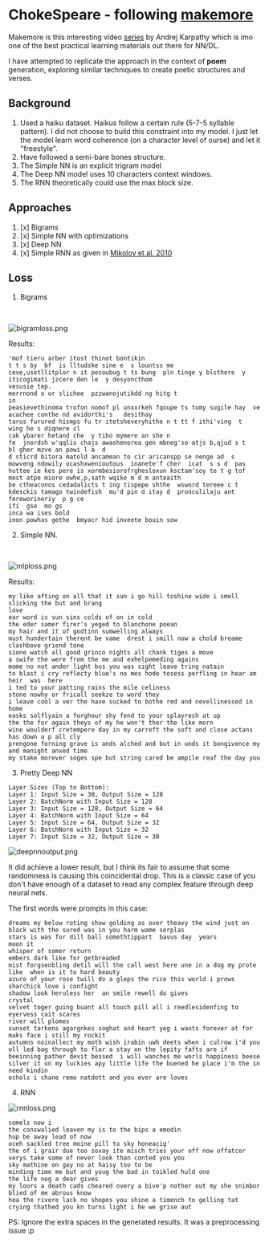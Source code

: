 # ChokeSpeare - following [makemore](https://github.com/karpathy/makemore)
Makemore is this interesting video [series](https://www.youtube.com/playlist?list=PLAqhIrjkxbuWI23v9cThsA9GvCAUhRvKZ) by Andrej Karpathy which is imo one of the best practical learning materials out there for NN/DL.

I have attempted to replicate the approach in the context of **poem** generation, exploring similar techniques to create poetic structures and verses.

## Background
1. Used a haiku dataset. Haikus follow a certain rule (5-7-5 syllable pattern). I did not choose to build this constraint into my model. I just let the model learn word coherence (on a character level of ourse) and let it "freestyle".
2. Have followed a semi-bare bones structure.
3. The Simple NN is an explicit trigram model
4. The Deep NN model uses 10 characters context windows.
5. The RNN theoretically could use the max block size.

## Approaches
1. [x] Bigrams
2. [x] Simple NN with optimizations
3. [x] Deep NN
4. [x] Simple RNN as given in [Mikolov et al. 2010](https://www.fit.vut.cz/research/group/speech/public/publi/2010/mikolov_interspeech2010_IS100722.pdf)

## Loss
1. Bigrams
<br/>

![bigramloss.png](./assets/bigramloss.png)

Results:
```
'mof tieru arber itost thinot bontikin
t t s by  bf  is lltudske sine e  s lountss me
ceve,usetllitplor n it pesoubug t ts bung  pln tinge y blsthere  y iticogimati jzcere den le  y desyoncthom
vesusie tep.
merrnond o or slichee  pzzwanojutikdd ng hitg t
in
peasievethinoma trofon nomof pl unxxrkeh fqoupe ts tumy sugile hay  ve acachee conthe nd avidorthi's   desithay
tarus furured hismps fu tr itetsheveryhithe n t tt f ithi'ving  t   wing he s diqnere cl
cak ybarer hetand che  y tibo mymere an she n
fe  jnordsh w'qqlis chajs awashenorea gen mbneg'so atjs b,qjud s t
bl gher mzve an powi l a  d
d sticrd bitora matold ancamean to cir aricanspp se nenge ad  s mowveng ndowily ocashxwenioutous  inanete'f cher  icat  s s d  pas huttee ie kes pere is xormbesiorofrghesloxun ksctam'soy te t g tof mest atpe miore owhe,p,sath wqike m d m anteaith
be ctheaconos cedadalicts t ing tispepe shthe  wsword tereee c t kdesckis tamago twindefish  mu'd pin d itay d  pronculilaju ant fereworineriy  p g ce
ifi  gse  mo gs
inca wa ises bold
inon powhas gethe  bmyacr hid inveete bouin sow
```

2. Simple NN.
<br/>

![mlploss.png](./assets/mlploss.png)

Results:
```
my like afting on all that it sun i go hill toshine wide i smell slicking the but and brang 
love 
ear word is sun sins colds of on in cold 
the eder samer firer's yeged to blanchone poean 
my hair and it of godtinn sumwelling always 
must hundertain therent be vame  drest i smill now a chold breame clashbove griend tone 
sione watch all good grinco nights all chank tiges a move  
a swife the were from the me and exhelpemeding agains  
mome no not ander light bus you was sight leave tring natain  
to blast i cry reflecty blue's no mes hode tosess perfling in hear am heir  was  here 
i ted to your patting rains the mile celiness 
stone nowhy or fricall seekze to word they 
i leave cool a ver the have sucked to bothe red and nevellinessed in home 
easks solflyain a forghour shy fend to your splayresh at up 
the the for again theys of my he won't ther the like morn 
wine woulderf cretempere day in my carreft the soft and close actans has down a p all cly 
prengone forning grave is ands alched and but in unds it bongivence my and manight anxed time 
my stake morever soges spe but string cared be ampile reaf the day you 
```

3. Pretty Deep NN 
```
Layer Sizes (Top to Bottom):
Layer 1: Input Size = 30, Output Size = 128
Layer 2: BatchNorm with Input Size = 128
Layer 3: Input Size = 128, Output Size = 64
Layer 4: BatchNorm with Input Size = 64
Layer 5: Input Size = 64, Output Size = 32
Layer 6: BatchNorm with Input Size = 32
Layer 7: Input Size = 32, Output Size = 30
```

![deepnnoutput.png](./assets/deepnnoutput.png)


It did achieve a lower result, but I think its fair to assume that some randomness is causing this coincidental drop. This is a classic case of you don't have enough of a dataset to read any complex feature through deep neural nets.

The first words were prompts in this case:
```
dreams my below roting show golding as over theavy the wind just on black with the sured was in you harm wame serplas 
stars is was for dill ball somethtippart  bavus day  years 
moon it 
whisper of somer return 
embers dark like for getbreaded 
mist forgsenbling detil will the call west here une in a dog my prote like  when is it to hard beauty 
azure of your rose twill do a gleps the rice this world i prows sharchick love i confight 
shadow look heruless her  an smile rewell do gives 
crystal 
velvet toger guing buant all touch pill all i reedlesidenfing to eyervess cait scares 
river will plomes 
sunset tarkens agargnkes soghat and heart yeg i wants forever at for maks face i still my rockit 
autumns noinallect my moth wish irabin uwh deets when i culrow i'd you oll led bag through to flor a stay on the lepity fafts are if beeinning pather devit bessed  i will wanches me worls happiness beese 
silver it on my luckies apy little life the buened he place i'm the in need kindin 
echols i chane remo natdott and you ever are loves 
```



4. RNN

![rnnloss.png](./assets/rnnloss.png)

```
somels now i
the conswalied leaven my is to the bips a emodin
hup be away lead of now
oceh sackled tree moine pill to sky honeacig'
the of i grair due too soxay ite misch tries your off now offatcer verys take some of never look than conted you you
sky mathine on gay no at haisy too to be
minding time me but and youg the bad in toikled huld one
the life nog a dear gives
my loors a death cads cheared overy a bive'p nother out my she snimbor blied of me abrous know
hea the rivere lack no shopes you shine a timench to gelling tat crying thathed you kn turns light i he we grise aut
```

PS: Ignore the extra spaces in the generated results. It was a preprocessing issue :p
